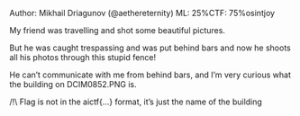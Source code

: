 Author: Mikhail Driagunov (@aethereternity)
ML: 25%CTF: 75%osintjoy

My friend was travelling and shot some beautiful pictures.

But he was caught trespassing and was put behind bars and now he shoots all his photos through this stupid fence!

He can’t communicate with me from behind bars, and I’m very curious what the building on DCIM0852.PNG is.

/!\ Flag is not in the aictf{...} format,
it’s just the name of the building
